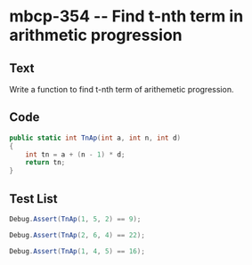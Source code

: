 # mbcp-354 -- Find t-nth term in arithmetic progression

## Text

Write a function to find t-nth term of arithemetic progression.

## Code

```csharp
public static int TnAp(int a, int n, int d) 
{
    int tn = a + (n - 1) * d;
    return tn;
}
```

## Test List

```csharp
Debug.Assert(TnAp(1, 5, 2) == 9);
```

```csharp
Debug.Assert(TnAp(2, 6, 4) == 22);
```

```csharp
Debug.Assert(TnAp(1, 4, 5) == 16);
```
